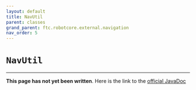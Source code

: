 ```yaml
---
layout: default
title: NavUtil
parent: classes
grand_parent: ftc.robotcore.external.navigation
nav_order: 5
---
```

# `NavUtil`
---
**This page has not yet been written**. Here is the link to the [official JavaDoc](https://ftctechnh.github.io/ftc_app/doc/javadoc/org/firstinspires/ftc/robotcore/external/navigation/NavUtil.html)
        